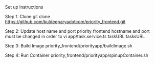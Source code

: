 Set up Instructions

Step 1: Clone
git clone https://github.com/kuldeeparyadotcom/priority_frontend.git

Step 2: Update host name and port
priority_frontend hostname and port must be changed in order to
vi app/task.service.ts
taskURL
tasksURL

Step 3: Build Image
priority_frontend/priorityapp/buildImage.sh

Step 4: Run Container
priority_frontend/priorityapp/spinupContainer.sh
